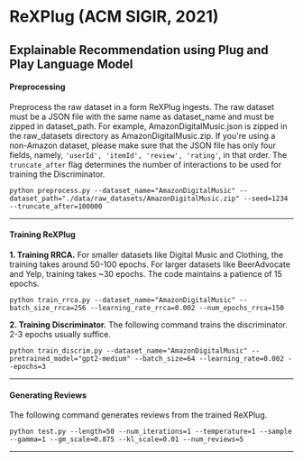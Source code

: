 # ReXPlug (ACM SIGIR, 2021)
## Explainable Recommendation using Plug and Play Language Model

#### Preprocessing
Preprocess the raw dataset in a form ReXPlug ingests. The raw dataset must be a JSON file with the same name as dataset_name and must be zipped in dataset_path. For example, AmazonDigitalMusic.json is zipped in the raw_datasets directory as AmazonDigitalMusic.zip. If you're using a non-Amazon dataset, please make sure that the JSON file has only four fields, namely, `'userId', 'itemId', 'review', 'rating'`, in that order. The `truncate_after` flag determines the number of interactions to be used for training the Discriminator.

`python preprocess.py --dataset_name="AmazonDigitalMusic" --dataset_path="./data/raw_datasets/AmazonDigitalMusic.zip" --seed=1234 --truncate_after=100000`

------------
#### Training ReXPlug
**1. Training RRCA.**
For smaller datasets like Digital Music and Clothing, the training takes around 50-100 epochs. For larger datasets like BeerAdvocate and Yelp, training takes ~30 epochs. The code maintains a patience of 15 epochs.

`python train_rrca.py --dataset_name="AmazonDigitalMusic" --batch_size_rrca=256 --learning_rate_rrca=0.002 --num_epochs_rrca=150`

**2. Training Discriminator.**
The following command trains the discriminator. 2-3 epochs usually suffice.

`python train_discrim.py --dataset_name="AmazonDigitalMusic" --pretrained_model="gpt2-medium" --batch_size=64 --learning_rate=0.002 --epochs=3`

------------
#### Generating Reviews
The following command generates reviews from the trained ReXPlug.

`python test.py --length=50 --num_iterations=1 --temperature=1 --sample --gamma=1 --gm_scale=0.875 --kl_scale=0.01 --num_reviews=5`

------------

